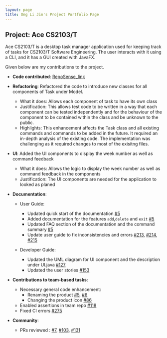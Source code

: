 ```yaml
---
layout: page
title: Ong Li Jin's Project Portfolio Page
---
```


## Project: Ace CS2103/T

Ace CS2103/T is a desktop task manager application used for keeping track of tasks for CS2103/T Software Engineering. The user interacts with it using a CLI, and it has a GUI created with JavaFX.

Given below are my contributions to the project.

* **Code contributed**: [RepoSense_link](https://nus-cs2103-ay2021s1.github.io/tp-dashboard/#breakdown=true&search=onglijin&sort=groupTitle&sortWithin=title&since=2020-08-14&timeframe=commit&mergegroup=&groupSelect=groupByRepos&checkedFileTypes=docs~functional-code~test-code~other)

* **Refactoring**: Refactored the code to introduce new classes for all components of Task under Model.
    * What it does: Allows each component of task to have its own class
    * Justification: This allows test code to be written in a way that each component can be tested independently and for the behaviour of the component to be contained within the class and be unknown to the public.
    * Highlights: This enhancement affects the Task class and all existing commands and commands to be added in the future. It required an in-depth analysis of the existing code. The implementation was challenging as it required changes to most of the exisitng files.

* **UI**: Added the UI components to display the week number as well as command feedback
    * What it does: Allows the logic to display the week number as well as command feedback in the components
    * Justification: The UI components are needed for the application to looked as planed

* **Documentation**:
  * User Guide:
    * Updated quick start of the documentation [\#5](https://github.com/AY2021S1-CS2103-T14-4/tp/pull/5)
    * Added documentation for the features `add`,`delete` and `exit` [\#5](https://github.com/AY2021S1-CS2103-T14-4/tp/pull/5)
    * Updated FAQ section of the documentation and the command summary [\#5](https://github.com/AY2021S1-CS2103-T14-4/tp/pull/5)
    * Update user guide to fix inconsistencies and errors [\#213](https://github.com/AY2021S1-CS2103-T14-4/tp/pull/213), [\#214](https://github.com/AY2021S1-CS2103-T14-4/tp/pull/214), [\#215](https://github.com/AY2021S1-CS2103-T14-4/tp/pull/215)

  * Developer Guide:
    * Updated the UML diagram for UI component and the description under UI.java [\#127](https://github.com/AY2021S1-CS2103-T14-4/tp/pull/127)
    * Updated the user stories [\#153](https://github.com/AY2021S1-CS2103-T14-4/tp/pull/153)

* **Contributions to team-based tasks**:
  * Necessary general code enhancement:
    * Renaming the product [\#5](https://github.com/AY2021S1-CS2103-T14-4/tp/pull/5), [\#6](https://github.com/AY2021S1-CS2103-T14-4/tp/pull/6)
    * Changing the product icon [\#86](https://github.com/AY2021S1-CS2103-T14-4/tp/pull/86)
  * Enabled assertions in team repo [\#118](https://github.com/AY2021S1-CS2103-T14-4/tp/pull/118)
  * Fixed CI errors [\#275](https://github.com/AY2021S1-CS2103-T14-4/tp/pull/275)

* **Community**:
  * PRs reviewed : [\#7](https://github.com/AY2021S1-CS2103-T14-4/tp/pull/7), [\#103](https://github.com/AY2021S1-CS2103-T14-4/tp/pull/103), [\#131](https://github.com/AY2021S1-CS2103-T14-4/tp/pull/131)
